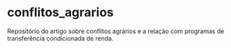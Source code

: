 # conflitos_agrarios
Repositório do artigo sobre conflitos agrários e a relação com programas de transferência condicionada de renda.

